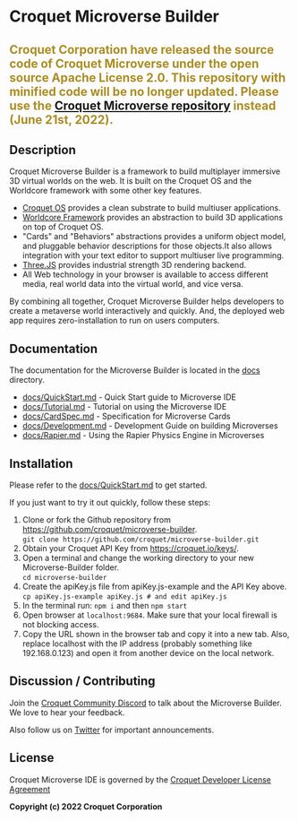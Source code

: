 # Croquet Microverse Builder

## <span style="color:#ab8d22">Croquet Corporation have released the source code of Croquet Microverse under the open source Apache License 2.0. This repository with minified code will be no longer updated. Please use the [Croquet Microverse repository](https://github.com/croquet/microverse) instead (June 21st, 2022).</span>

## Description

Croquet Microverse Builder is a framework to build multiplayer immersive 3D virtual worlds on the web. It is built on the Croquet OS and the Worldcore framework with some other key features.

* [Croquet OS](https://croquet.io/docs/croquet) provides a clean substrate to build multiuser applications.
* [Worldcore Framework](https://croquet.io/docs/worldcore) provides an abstraction to build 3D applications on top of Croquet OS.
* "Cards" and "Behaviors" abstractions provides a uniform object model, and pluggable behavior descriptions for those objects.It also allows integration with your text editor to support multiuser live programming.
* [Three.JS](https://threejs.org) provides industrial strength 3D rendering backend.
* All Web technology in your browser is available to access different media, real world data into the virtual world, and vice versa.

By combining all together, Croquet Microverse Builder helps developers to create a metaverse world interactively and quickly. And, the deployed web app requires zero-installation to run on users computers.

## Documentation

The documentation for the Microverse Builder is located in the [docs](./docs) directory.

* [docs/QuickStart.md](./docs/QuickStart.md) - Quick Start guide to Microverse IDE
* [docs/Tutorial.md](./docs/Tutorial.md) - Tutorial on using the Microverse IDE
* [docs/CardSpec.md](./docs/CardSpec.md) - Specification for Microverse Cards 
* [docs/Development.md](./docs/Development.md) - Development Guide on building Microverses
* [docs/Rapier.md](./docs/Rapier.md) - Using the Rapier Physics Engine in Microverses

## Installation
Please refer to the [docs/QuickStart.md](./docs/QuickStart.md) to get started.

If you just want to try it out quickly, follow these steps:

1. Clone or fork the Github repository from <https://github.com/croquet/microverse-builder>.
   <br>`git clone https://github.com/croquet/microverse-builder.git` 
2. Obtain your Croquet API Key from <https://croquet.io/keys/>.
3. Open a terminal and change the working directory to your new Microverse-Builder folder.
   <br>`cd microverse-builder`
4. Create the apiKey.js file from apiKey.js-example and the API Key above.
   <br>`cp apiKey.js-example apiKey.js # and edit apiKey.js`
5. In the terminal run:
   `npm i`
and then
   `npm start`
6. Open browser at `localhost:9684`. Make sure that your local firewall is not blocking access.
7. Copy the URL shown in the browser tab and copy it into a new tab. Also, replace localhost with the IP address (probably something like 192.168.0.123) and open it from another device on the local network.

## Discussion / Contributing
Join the [Croquet Community Discord](https://discord.gg/9U9MKSbJXS) to talk about the Microverse Builder. We love to hear your feedback.

Also follow us on [Twitter](https://twitter.com/croquetio) for important announcements.

## License
Croquet Microverse IDE is governed by the [Croquet Developer License Agreement](https://croquet.io/terms.html)

**Copyright (c) 2022 Croquet Corporation**
